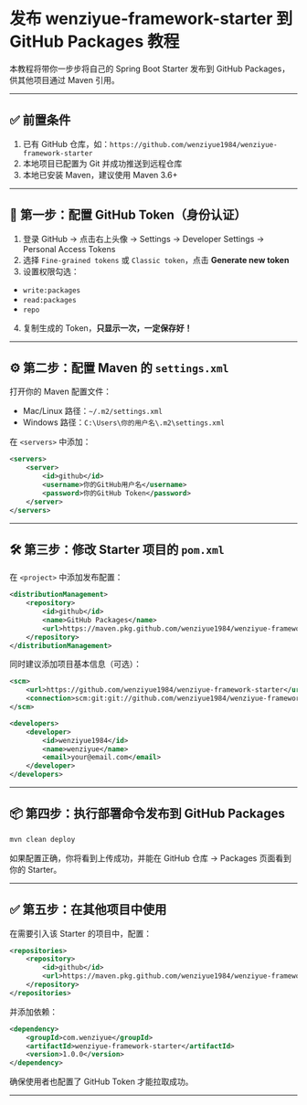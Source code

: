 # 发布 wenziyue-framework-starter 到 GitHub Packages 教程

本教程将带你一步步将自己的 Spring Boot Starter 发布到 GitHub Packages，供其他项目通过 Maven 引用。

---

## ✅ 前置条件

1. 已有 GitHub 仓库，如：`https://github.com/wenziyue1984/wenziyue-framework-starter`
2. 本地项目已配置为 Git 并成功推送到远程仓库
3. 本地已安装 Maven，建议使用 Maven 3.6+

---

## 🔐 第一步：配置 GitHub Token（身份认证）

1. 登录 GitHub → 点击右上头像 → Settings → Developer Settings → Personal Access Tokens
2. 选择 `Fine-grained tokens` 或 `Classic token`，点击 **Generate new token**
3. 设置权限勾选：

- `write:packages`
- `read:packages`
- `repo`

4. 复制生成的 Token，**只显示一次，一定保存好！**

---

## ⚙️ 第二步：配置 Maven 的 `settings.xml`

打开你的 Maven 配置文件：

- Mac/Linux 路径：`~/.m2/settings.xml`
- Windows 路径：`C:\Users\你的用户名\.m2\settings.xml`

在 `<servers>` 中添加：

```xml
<servers>
    <server>
        <id>github</id>
        <username>你的GitHub用户名</username>
        <password>你的GitHub Token</password>
    </server>
</servers>
```

---

## 🛠 第三步：修改 Starter 项目的 `pom.xml`

在 `<project>` 中添加发布配置：

```xml
<distributionManagement>
    <repository>
        <id>github</id>
        <name>GitHub Packages</name>
        <url>https://maven.pkg.github.com/wenziyue1984/wenziyue-framework-starter</url>
    </repository>
</distributionManagement>
```

同时建议添加项目基本信息（可选）：

```xml
<scm>
    <url>https://github.com/wenziyue1984/wenziyue-framework-starter</url>
    <connection>scm:git:git://github.com/wenziyue1984/wenziyue-framework-starter.git</connection>
</scm>

<developers>
    <developer>
        <id>wenziyue1984</id>
        <name>wenziyue</name>
        <email>your@email.com</email>
    </developer>
</developers>
```

---

## 📦 第四步：执行部署命令发布到 GitHub Packages

```bash
mvn clean deploy
```

如果配置正确，你将看到上传成功，并能在 GitHub 仓库 → Packages 页面看到你的 Starter。

---

## ✅ 第五步：在其他项目中使用

在需要引入该 Starter 的项目中，配置：

```xml
<repositories>
    <repository>
        <id>github</id>
        <url>https://maven.pkg.github.com/wenziyue1984/wenziyue-framework-starter</url>
    </repository>
</repositories>
```

并添加依赖：

```xml
<dependency>
    <groupId>com.wenziyue</groupId>
    <artifactId>wenziyue-framework-starter</artifactId>
    <version>1.0.0</version>
</dependency>
```

确保使用者也配置了 GitHub Token 才能拉取成功。

---
